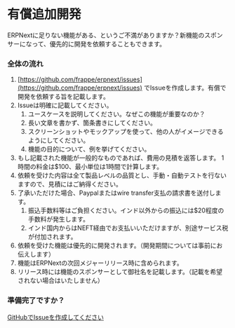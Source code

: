 # 有償追加開発

ERPNextに足りない機能がある、というご不満がありますか？新機能のスポンサーになって、優先的に開発を依頼することもできます。

### 全体の流れ

1. [https://github.com/frappe/erpnext/issues](https://github.com/frappe/erpnext/issues) でIssueを作成します。有償で開発を依頼する旨を記載します。
1. Issueは明確に記載してください。
    1. ユースケースを説明してください。なぜこの機能が重要なのか？
    1. 長い文章を書かず、箇条書きにしてください。
    1. スクリーンショットやモックアップを使って、他の人がイメージできるようにしてください。
    1. 機能の目的について、例を挙げてください。
1. もし記載された機能が一般的なものであれば、費用の見積を返答します。
1時間の料金は$100、最小単位は1時間で計算します。
1. 依頼を受けた内容は全て製品レベルの品質とし、手動・自動テストを行ないますので、見積にはご納得ください。
1. 了承いただけた場合、Paypalまたはwire transfer支払の請求書を送付します。
    1. 振込手数料等はご負担ください。インド以外からの振込には$20程度の手数料が発生します。
    1. インド国内からはNEFT経由でお支払いいただけますが、別途サービス税が付加されます。
1. 依頼を受けた機能は優先的に開発されます。（開発期間については事前にお伝えします）
1. 機能はERPNextの次回メジャーリリース時に含められます。
1. リリース時には機能のスポンサーとして御社名を記載します。（記載を希望されない場合はいたしません）

### 準備完了ですか？

<a href="https://github.com/frappe/erpnext/issues/new?title=[Paid+Development]+" class="btn btn-primary">GitHubでIssueを作成してください</a>
